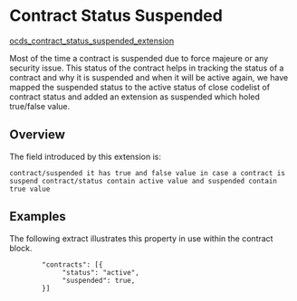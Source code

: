 # Contract Status Suspended

[ocds_contract_status_suspended_extension](https://github.com/stanikzai/ocds_contract_status_suspended_extension) 

Most of the time a contract is suspended due to force majeure or any security issue. This status of the contract helps in tracking the status of a contract and why it is suspended and when it will be active again,
we have mapped the suspended status to the active status of close codelist of contract status and added an extension as suspended which holed true/false value.

## Overview
The field introduced by this extension is:

    contract/suspended it has true and false value in case a contract is suspend contract/status contain active value and suspended contain true value
## Examples
The following extract illustrates this property in use within the contract block.

            "contracts": [{
                 "status": "active",
                 "suspended": true,
            }]
